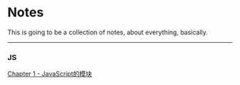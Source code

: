# Notes

This is going to be a collection of notes, about everything, basically.

---

### JS

[Chapter 1 - JavaScript的模块](/ch1-javascriptde-mo-kuai.md)

